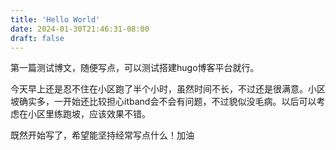 ```yaml
---
title: 'Hello World'
date: 2024-01-30T21:46:31-08:00
draft: false
---
```


第一篇测试博文，随便写点，可以测试搭建hugo博客平台就行。

今天早上还是忍不住在小区跑了半个小时，虽然时间不长，不过还是很满意。小区坡确实多，一开始还比较担心itband会不会有问题，不过貌似没毛病。以后可以考虑在小区里练跑坡，应该效果不错。

既然开始写了，希望能坚持经常写点什么！加油